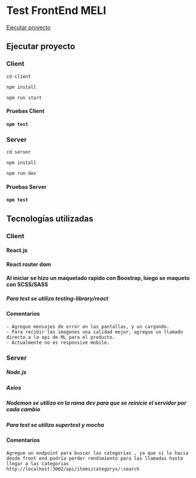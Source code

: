 # Test FrontEnd MELI
[Ejecutar proyecto](#ejecutar-proyecto)


## Ejecutar proyecto

### Client

```
cd client
```
```
npm install
```
```
npm run start
```

#### Pruebas Client

 #### `npm test`

### Server

 ```
 cd server
 ```
 ```
 npm install
 ```
 ```
 npm run dev
 ```

#### Pruebas Server
 #### `npm test`

## Tecnologías utilizadas

### Client
#### React.js
#### React router dom

#### Al iniciar se hizo un maquetado rapido con Boostrap, luego se maqueto con SCSS/SASS

##### Para test se utilizo   testing-library/react 

#### Comentarios

```
- Agregue mensajes de error en las pantallas, y un cargando.
- Para recibir las imagenes una calidad mejor, agregue un llamado directo a la api de ML para el producto.
- Actualmente no es responsive mobile.
```

### Server
##### Node.js 
##### Axios
##### Nodemon se utilizo en la rama dev para que se reinicie el servidor por cada cambio
##### Para test se utilizo supertest y mocha


#### Comentarios

```
Agregue un endpoint para buscar las categorias , ya que si lo hacia desde front end podría perder rendimiento para las llamadas hasta llegar a las categorias
http://localhost:3002/api/items/categorys/:search
```

